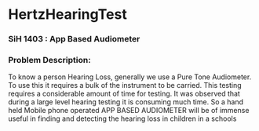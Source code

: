 ﻿# HertzHearingTest

### SiH 1403 : App Based Audiometer
### Problem Description:

To know a person Hearing Loss, generally we use a Pure Tone Audiometer. To use this it requires a bulk of the instrument to be carried. This testing requires a considerable amount of time for testing. It was observed that during a large level hearing testing it is consuming much time. So a hand held Mobile phone operated APP BASED AUDIOMETER will be of immense useful in finding and detecting the hearing loss in children in a schools

